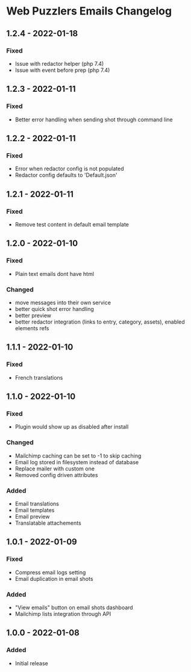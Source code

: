 # Web Puzzlers Emails Changelog

## 1.2.4 - 2022-01-18

### Fixed
- Issue with redactor helper (php 7.4)
- Issue with event before prep (php 7.4)

## 1.2.3 - 2022-01-11

### Fixed
- Better error handling when sending shot through command line

## 1.2.2 - 2022-01-11

### Fixed
- Error when redactor config is not populated
- Redactor config defaults to 'Default.json'

## 1.2.1 - 2022-01-11

### Fixed
- Remove test content in default email template

## 1.2.0 - 2022-01-10

### Fixed
- Plain text emails dont have html

### Changed
- move messages into their own service
- better quick shot error handling
- better preview
- better redactor integration (links to entry, category, assets), enabled elements refs

## 1.1.1 - 2022-01-10

### Fixed
- French translations

## 1.1.0 - 2022-01-10

### Fixed
- Plugin would show up as disabled after install

### Changed
- Mailchimp caching can be set to -1 to skip caching
- Email log stored in filesystem instead of database
- Replace mailer with custom one
- Removed config driven attributes

### Added
- Email translations
- Email templates
- Email preview
- Translatable attachements

## 1.0.1 - 2022-01-09

### Fixed
- Compress email logs setting
- Email duplication in email shots

### Added
- "View emails" button on email shots dashboard
- Mailchimp lists integration through API

## 1.0.0 - 2022-01-08

### Added
- Initial release